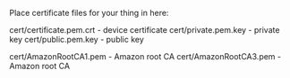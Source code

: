 Place certificate files for your thing in here:

cert/certificate.pem.crt - device certificate
cert/private.pem.key - private key
cert/public.pem.key - public key

cert/AmazonRootCA1.pem - Amazon root CA
cert/AmazonRootCA3.pem - Amazon root CA
